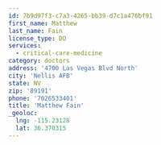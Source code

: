 ```yaml
---
id: 7b9d97f3-c7a3-4265-bb39-d7c1a476bf91
first_name: Matthew
last_name: Fain
license_type: DO
services:
  - critical-care-medicine
category: doctors
address: '4700 Las Vegas Blvd North'
city: 'Nellis AFB'
state: NV
zip: '89191'
phone: '7026533401'
title: 'Matthew Fain'
_geoloc:
  lng: -115.23128
  lat: 36.370315
---
```

